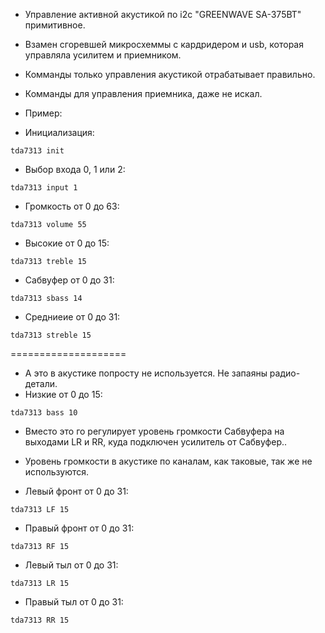 
- Управление активной акустикой по i2c "GREENWAVE SA-375BT" примитивное.
- Взамен сгоревшей микросхеммы с кардридером и usb, которая управляла усилитем и приемником.

- Комманды только управления акустикой отрабатывает правильно.
- Комманды для управления приемника, даже не искал.

- Пример:

- Инициализация:
```
tda7313 init
```
- Выбор входа 0, 1 или 2:	
```
tda7313 input 1
```

- Громкость от 0 до 63:
```
tda7313 volume 55
```

- Высокие от 0 до 15:
```
tda7313 treble 15
```


- Сабвуфер от 0 до 31:
```
tda7313 sbass 14
```

- Средниеие от 0 до 31:
```
tda7313 streble 15
```


====================

- А это в акустике попросту не используется. Не запаяны радио-детали.
- Низкие от 0 до 15:
```
tda7313 bass 10
```

- Вместо это го регулирует уровень громкости Сабвуфера на выходами LR и RR, куда подключен усилитель от Сабвуфер..

- Уровень громкости в акустике по каналам, как таковые, так же не используются.
- Левый фронт от 0 до 31: 
```
tda7313 LF 15
```

- Правый фронт от 0 до 31:
```
tda7313 RF 15
```

- Левый тыл от 0 до 31:
```
tda7313 LR 15
```

- Правый тыл от 0 до 31:
```
tda7313 RR 15
```


